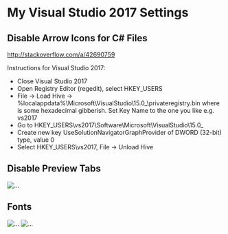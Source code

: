 # My Visual Studio 2017 Settings

## Disable Arrow Icons for C# Files

http://stackoverflow.com/a/42690759

Instructions for Visual Studio 2017:

- Close Visual Studio 2017
- Open Registry Editor (regedit), select HKEY_USERS
- File → Load Hive → %localappdata%\Microsoft\VisualStudio\15.0_<id>\privateregistry.bin where <id> is some hexadecimal gibberish. Set Key Name to the one you like e.g. vs2017
- Go to HKEY_USERS\vs2017\Software\Microsoft\VisualStudio\15.0_<id>
- Create new key UseSolutionNavigatorGraphProvider of DWORD (32-bit) type, value 0
- Select HKEY_USERS\vs2017, File → Unload Hive

## Disable Preview Tabs

![...](https://raw.githubusercontent.com/tobiasschulz/vs2017-settings/master/disable%20preview%20tabs.png)

## Fonts

![...](https://raw.githubusercontent.com/tobiasschulz/vs2017-settings/master/font%20environment.png)
![...](https://raw.githubusercontent.com/tobiasschulz/vs2017-settings/master/font%20text%20editor.png)
